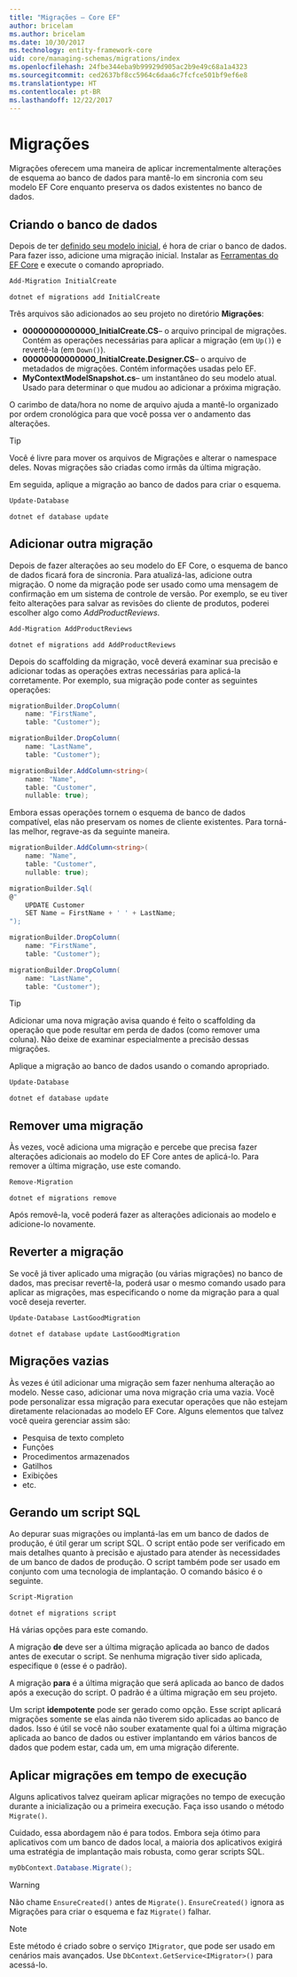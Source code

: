 ```yaml
---
title: "Migrações – Core EF"
author: bricelam
ms.author: bricelam
ms.date: 10/30/2017
ms.technology: entity-framework-core
uid: core/managing-schemas/migrations/index
ms.openlocfilehash: 24fbe344eba9b99929d905ac2b9e49c68a1a4323
ms.sourcegitcommit: ced2637bf8cc5964c6daa6c7fcfce501bf9ef6e8
ms.translationtype: HT
ms.contentlocale: pt-BR
ms.lasthandoff: 12/22/2017
---
```

<a name="migrations"></a>Migrações
==========
Migrações oferecem uma maneira de aplicar incrementalmente alterações de esquema ao banco de dados para mantê-lo em sincronia com seu modelo EF Core enquanto preserva os dados existentes no banco de dados.

<a name="creating-the-database"></a>Criando o banco de dados
---------------------
Depois de ter [definido seu modelo inicial][1], é hora de criar o banco de dados. Para fazer isso, adicione uma migração inicial.
Instalar as [Ferramentas do EF Core][2] e execute o comando apropriado.

``` powershell
Add-Migration InitialCreate
```
``` Console
dotnet ef migrations add InitialCreate
```

Três arquivos são adicionados ao seu projeto no diretório **Migrações**:

* **00000000000000_InitialCreate.CS**– o arquivo principal de migrações. Contém as operações necessárias para aplicar a migração (em `Up()`) e revertê-la (em `Down()`).
* **00000000000000_InitialCreate.Designer.CS**– o arquivo de metadados de migrações. Contém informações usadas pelo EF.
* **MyContextModelSnapshot.cs**– um instantâneo do seu modelo atual. Usado para determinar o que mudou ao adicionar a próxima migração.

O carimbo de data/hora no nome de arquivo ajuda a mantê-lo organizado por ordem cronológica para que você possa ver o andamento das alterações.

> [!TIP]
> Você é livre para mover os arquivos de Migrações e alterar o namespace deles. Novas migrações são criadas como irmãs da última migração.

Em seguida, aplique a migração ao banco de dados para criar o esquema.

``` powershell
Update-Database
```
``` Console
dotnet ef database update
```

<a name="adding-another-migration"></a>Adicionar outra migração
------------------------
Depois de fazer alterações ao seu modelo do EF Core, o esquema de banco de dados ficará fora de sincronia. Para atualizá-las, adicione outra migração. O nome da migração pode ser usado como uma mensagem de confirmação em um sistema de controle de versão. Por exemplo, se eu tiver feito alterações para salvar as revisões do cliente de produtos, poderei escolher algo como *AddProductReviews*.

``` powershell
Add-Migration AddProductReviews
```
``` Console
dotnet ef migrations add AddProductReviews
```

Depois do scaffolding da migração, você deverá examinar sua precisão e adicionar todas as operações extras necessárias para aplicá-la corretamente. Por exemplo, sua migração pode conter as seguintes operações:

``` csharp
migrationBuilder.DropColumn(
    name: "FirstName",
    table: "Customer");

migrationBuilder.DropColumn(
    name: "LastName",
    table: "Customer");

migrationBuilder.AddColumn<string>(
    name: "Name",
    table: "Customer",
    nullable: true);
```

Embora essas operações tornem o esquema de banco de dados compatível, elas não preservam os nomes de cliente existentes. Para torná-las melhor, regrave-as da seguinte maneira.

``` csharp
migrationBuilder.AddColumn<string>(
    name: "Name",
    table: "Customer",
    nullable: true);

migrationBuilder.Sql(
@"
    UPDATE Customer
    SET Name = FirstName + ' ' + LastName;
");

migrationBuilder.DropColumn(
    name: "FirstName",
    table: "Customer");

migrationBuilder.DropColumn(
    name: "LastName",
    table: "Customer");
```

> [!TIP]
> Adicionar uma nova migração avisa quando é feito o scaffolding da operação que pode resultar em perda de dados (como remover uma coluna). Não deixe de examinar especialmente a precisão dessas migrações.

Aplique a migração ao banco de dados usando o comando apropriado.

``` powershell
Update-Database
```
``` Console
dotnet ef database update
```

<a name="removing-a-migration"></a>Remover uma migração
--------------------
Às vezes, você adiciona uma migração e percebe que precisa fazer alterações adicionais ao modelo do EF Core antes de aplicá-lo.
Para remover a última migração, use este comando.

``` powershell
Remove-Migration
```
``` Console
dotnet ef migrations remove
```

Após removê-la, você poderá fazer as alterações adicionais ao modelo e adicione-lo novamente.

<a name="reverting-a-migration"></a>Reverter a migração
---------------------
Se você já tiver aplicado uma migração (ou várias migrações) no banco de dados, mas precisar revertê-la, poderá usar o mesmo comando usado para aplicar as migrações, mas especificando o nome da migração para a qual você deseja reverter.

``` powershell
Update-Database LastGoodMigration
```
``` Console
dotnet ef database update LastGoodMigration
```

<a name="empty-migrations"></a>Migrações vazias
----------------
Às vezes é útil adicionar uma migração sem fazer nenhuma alteração ao modelo. Nesse caso, adicionar uma nova migração cria uma vazia. Você pode personalizar essa migração para executar operações que não estejam diretamente relacionadas ao modelo EF Core.
Alguns elementos que talvez você queira gerenciar assim são:

* Pesquisa de texto completo
* Funções
* Procedimentos armazenados
* Gatilhos
* Exibições
* etc.

<a name="generating-a-sql-script"></a>Gerando um script SQL
-----------------------
Ao depurar suas migrações ou implantá-las em um banco de dados de produção, é útil gerar um script SQL. O script então pode ser verificado em mais detalhes quanto à precisão e ajustado para atender às necessidades de um banco de dados de produção. O script também pode ser usado em conjunto com uma tecnologia de implantação. O comando básico é o seguinte.

``` powershell
Script-Migration
```
``` Console
dotnet ef migrations script
```

Há várias opções para este comando.

A migração **de** deve ser a última migração aplicada ao banco de dados antes de executar o script. Se nenhuma migração tiver sido aplicada, especifique `0` (esse é o padrão).

A migração **para** é a última migração que será aplicada ao banco de dados após a execução do script. O padrão é a última migração em seu projeto.

Um script **idempotente** pode ser gerado como opção. Esse script aplicará migrações somente se elas ainda não tiverem sido aplicadas ao banco de dados. Isso é útil se você não souber exatamente qual foi a última migração aplicada ao banco de dados ou estiver implantando em vários bancos de dados que podem estar, cada um, em uma migração diferente.

<a name="applying-migrations-at-runtime"></a>Aplicar migrações em tempo de execução
------------------------------
Alguns aplicativos talvez queiram aplicar migrações no tempo de execução durante a inicialização ou a primeira execução. Faça isso usando o método `Migrate()`.

Cuidado, essa abordagem não é para todos. Embora seja ótimo para aplicativos com um banco de dados local, a maioria dos aplicativos exigirá uma estratégia de implantação mais robusta, como gerar scripts SQL.

``` csharp
myDbContext.Database.Migrate();
```

> [!WARNING]
> Não chame `EnsureCreated()` antes de `Migrate()`. `EnsureCreated()` ignora as Migrações para criar o esquema e faz `Migrate()` falhar.

> [!NOTE]
> Este método é criado sobre o serviço `IMigrator`, que pode ser usado em cenários mais avançados. Use `DbContext.GetService<IMigrator>()` para acessá-lo.


  [1]: ../../modeling/index.md
  [2]: ../../miscellaneous/cli/index.md
